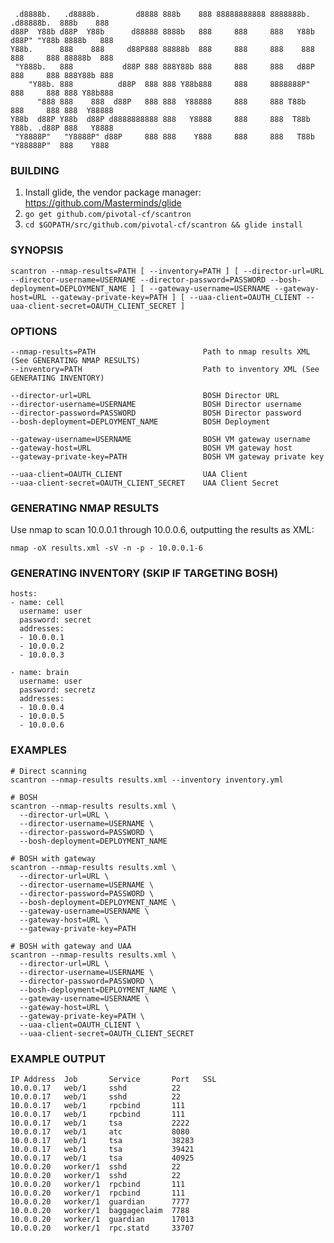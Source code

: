      .d8888b.   .d8888b.        d8888 888b    888 88888888888 8888888b.   .d88888b.  888b    888
    d88P  Y88b d88P  Y88b      d88888 8888b   888     888     888   Y88b d88P" "Y88b 8888b   888
    Y88b.      888    888     d88P888 88888b  888     888     888    888 888     888 88888b  888
     "Y888b.   888           d88P 888 888Y88b 888     888     888   d88P 888     888 888Y88b 888
        "Y88b. 888          d88P  888 888 Y88b888     888     8888888P"  888     888 888 Y88b888
          "888 888    888  d88P   888 888  Y88888     888     888 T88b   888     888 888  Y88888
    Y88b  d88P Y88b  d88P d8888888888 888   Y8888     888     888  T88b  Y88b. .d88P 888   Y8888
     "Y8888P"   "Y8888P" d88P     888 888    Y888     888     888   T88b  "Y88888P"  888    Y888

### BUILDING

1. Install glide, the vendor package manager: https://github.com/Masterminds/glide
1. `go get github.com/pivotal-cf/scantron`
1. `cd $GOPATH/src/github.com/pivotal-cf/scantron && glide install`

### SYNOPSIS

    scantron --nmap-results=PATH [ --inventory=PATH ] [ --director-url=URL --director-username=USERNAME --director-password=PASSWORD --bosh-deployment=DEPLOYMENT_NAME ] [ --gateway-username=USERNAME --gateway-host=URL --gateway-private-key=PATH ] [ --uaa-client=OAUTH_CLIENT --uaa-client-secret=OAUTH_CLIENT_SECRET ]

### OPTIONS

    --nmap-results=PATH                        Path to nmap results XML (See GENERATING NMAP RESULTS)
    --inventory=PATH                           Path to inventory XML (See GENERATING INVENTORY)

    --director-url=URL                         BOSH Director URL
    --director-username=USERNAME               BOSH Director username
    --director-password=PASSWORD               BOSH Director password
    --bosh-deployment=DEPLOYMENT_NAME          BOSH Deployment

    --gateway-username=USERNAME                BOSH VM gateway username
    --gateway-host=URL                         BOSH VM gateway host
    --gateway-private-key=PATH                 BOSH VM gateway private key

    --uaa-client=OAUTH_CLIENT                  UAA Client
    --uaa-client-secret=OAUTH_CLIENT_SECRET    UAA Client Secret

### GENERATING NMAP RESULTS

Use nmap to scan 10.0.0.1 through 10.0.0.6, outputting the results as XML:

    nmap -oX results.xml -sV -n -p - 10.0.0.1-6

### GENERATING INVENTORY (SKIP IF TARGETING BOSH)

    hosts:
    - name: cell
      username: user
      password: secret
      addresses:
      - 10.0.0.1
      - 10.0.0.2
      - 10.0.0.3

    - name: brain
      username: user
      password: secretz
      addresses:
      - 10.0.0.4
      - 10.0.0.5
      - 10.0.0.6

### EXAMPLES

    # Direct scanning
    scantron --nmap-results results.xml --inventory inventory.yml

    # BOSH
    scantron --nmap-results results.xml \
      --director-url=URL \
      --director-username=USERNAME \
      --director-password=PASSWORD \
      --bosh-deployment=DEPLOYMENT_NAME

    # BOSH with gateway
    scantron --nmap-results results.xml \
      --director-url=URL \
      --director-username=USERNAME \
      --director-password=PASSWORD \
      --bosh-deployment=DEPLOYMENT_NAME \
      --gateway-username=USERNAME \
      --gateway-host=URL \
      --gateway-private-key=PATH

    # BOSH with gateway and UAA
    scantron --nmap-results results.xml \
      --director-url=URL \
      --director-username=USERNAME \
      --director-password=PASSWORD \
      --bosh-deployment=DEPLOYMENT_NAME \
      --gateway-username=USERNAME \
      --gateway-host=URL \
      --gateway-private-key=PATH \
      --uaa-client=OAUTH_CLIENT \
      --uaa-client-secret=OAUTH_CLIENT_SECRET

### EXAMPLE OUTPUT

    IP Address  Job       Service       Port   SSL
    10.0.0.17   web/1     sshd          22
    10.0.0.17   web/1     sshd          22
    10.0.0.17   web/1     rpcbind       111
    10.0.0.17   web/1     rpcbind       111
    10.0.0.17   web/1     tsa           2222
    10.0.0.17   web/1     atc           8080
    10.0.0.17   web/1     tsa           38283
    10.0.0.17   web/1     tsa           39421
    10.0.0.17   web/1     tsa           40925
    10.0.0.20   worker/1  sshd          22
    10.0.0.20   worker/1  sshd          22
    10.0.0.20   worker/1  rpcbind       111
    10.0.0.20   worker/1  rpcbind       111
    10.0.0.20   worker/1  guardian      7777
    10.0.0.20   worker/1  baggageclaim  7788
    10.0.0.20   worker/1  guardian      17013
    10.0.0.20   worker/1  rpc.statd     33707
